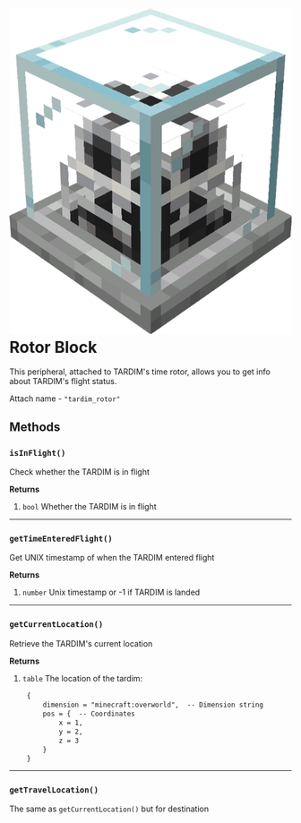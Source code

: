 # ![Peripheral model](../../assets/img/blocks/rotor.png)  Rotor Block
This peripheral, attached to TARDIM's time rotor, allows you to get info about TARDIM's flight status.

Attach name - `"tardim_rotor"`

## Methods

### `isInFlight()`

Check whether the TARDIM is in flight

**Returns**

1. `bool` Whether the TARDIM is in flight

---


### `getTimeEnteredFlight()`

Get UNIX timestamp of when the TARDIM entered flight

**Returns**

1. `number` Unix timestamp or -1 if TARDIM is landed

---

### `getCurrentLocation()`

Retrieve the TARDIM's current location

**Returns**

1. `table` The location of the tardim:

   ```
    {
        dimension = "minecraft:overworld",  -- Dimension string
        pos = {  -- Coordinates
            x = 1,
            y = 2,
            z = 3
        }    
    }
   ```

---

### `getTravelLocation()`

The same as `getCurrentLocation()` but for destination
